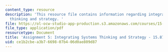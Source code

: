 ```yaml
---
content_type: resource
description: 'This resource file contains information regarding integrating systems
  thinking and strategy. '
file: https://ol-ocw-studio-app-production.s3.amazonaws.com/courses/15-871-introduction-to-system-dynamics-fall-2013/ce1b2cbea3b7669807b406d0ae809d87_MIT15_871F13_ass5.pdf
file_type: application/pdf
resourcetype: Document
title: 'Assignment 5: Integrating Systems Thinking and Strategy - 15.871 Fall 2013'
uid: ce1b2cbe-a3b7-6698-07b4-06d0ae809d87
---
```

